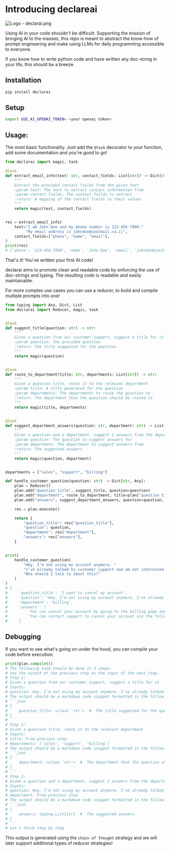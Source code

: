 # Introducing declareai

![Logo - declarai.png](..%2F..%2FDocuments%2FLogo%20-%20declarai.png)

Using AI in your code shouldn't be difficult. Supporting the mission of bringing AI to the masses,
this repo is meant to abstract the know-how of prompt engineering and make using LLMs for daily programming accessible to everyone.

If you know how to write python code and have written any doc-string in your life, this should be a breeze.

## Installation
```bash
pip install declarai
```

## Setup
```bash
export USE_AI_OPENAI_TOKEN= <your openai token>
```

## Usage:
The most basic functionality. Just add the `@task` decorator to your function, add some documentation and you're good to go!
```python
from declarai import magic, task

@task
def extract_email_info(text: str, contact_fields: List[str]) -> Dict[str, str]:
    """
    Extract the provided contact fields from the given text
    :param text: The text to extract contact information from
    :param contact_fields: The contact fields to extract
    :return: A mapping of the contact fields to their values
    """
    return magic(text, contact_fields)


res = extract_email_info(
    text="I am John Doe and my phone number is 123-456-7890." 
         "My email address is johndoe@coolmail.co.il",
    contact_fields=["phone", "name", "email"],
)
print(res)
# {'phone': '123-456-7890', 'name': 'John Doe', 'email': 'johndoe@coolmail.co.il'}
```
That's it! You've written your first AI code!

declarai aims to promote clean and readable code by enforcing the use of doc-strings and typing.
The resulting code is readable and easily maintainable.

For more complex use cases you can use a reducer, to build and compile multiple prompts into one!
```python
from typing import Any, Dict, List
from declarai import Reducer, magic, task


@task
def suggest_title(question: str) -> str:
    """
    Given a question from our customer support, suggest a title for it
    :param question: the provided question
    :return: The title suggested for the question
    """
    return magic(question)


@task
def route_to_department(title: str, departments: List[str]) -> str:
    """
    Given a question title, route it to the relevant department
    :param title: A title generated for the question
    :param departments: The departments to route the question to
    :return: The department that the question should be routed to
    """
    return magic(title, departments)


@task
def suggest_department_answers(question: str, department: str) -> List[str]:
    """
    Given a question and a department, suggest 2 answers from the department's knowledge base
    :param question: The question to suggest answers for
    :param department: The department to suggest answers from
    :return: The suggested answers
    """
    return magic(question, department)


departments = ["sales", "support", "billing"]

def handle_customer_question(question: str) -> Dict[str, Any]:
    plan = Reducer()
    plan.add("question_title", suggest_title, question=question)
    plan.add("department", route_to_department, title=plan["question_title"], departments=departments)
    plan.add("answers", suggest_department_answers, question=question, department=plan["department"])

    res = plan.execute()

    return {
        "question_title": res["question_title"],
        "question": question,
        "department": res["department"],
        "answers": res["answers"],
    }


print(
    handle_customer_question(
        "Hey, I'm not using my account anymore. "
        "I've already talked to customer support and am not interested in it anymore. "
        "Who should I talk to about this?"
    )
)
# {
#     'question_title': 'I want to cancel my account',
#     'question': "Hey, I'm not using my account anymore. I've already talked to customer support and am not interested in it anymore. Who should I talk to about this?",
#     'department': 'billing',
#     'answers': [
#         'You can cancel your account by going to the billing page and clicking the cancel button',
#         'You can contact support to cancel your account via the following email: support@coolmailco',
#     ]
```

## Debugging
If you want to see what's going on under the hood, you can compile your code before execution:
```python
print(plan.compile())
# The following task should be done in 3 steps:
# Use the output of the previous step as the input of the next step.
# Step 1: 
# Given a question from our customer support, suggest a title for it
# Inputs:
# question: Hey, I'm not using my account anymore. I've already talked to customer support and am not interested in it anymore. Who should I talk to about this?
# The output should be a markdown code snippet formatted in the following schema, including the leading and trailing '```json' and '```':
# ```json
# {
#     question_title: <class 'str'>  #  The title suggested for the question
# }
# ```
# Step 2: 
# Given a question title, route it to the relevant department
# Inputs:
# title: From previous step
# departments: ['sales', 'support', 'billing']
# The output should be a markdown code snippet formatted in the following schema, including the leading and trailing '```json' and '```':
# ```json
# {
#     department: <class 'str'>  #  The department that the question should be routed to
# }
# ```
# Step 3: 
# Given a question and a department, suggest 2 answers from the department's knowledge base
# Inputs:
# question: Hey, I'm not using my account anymore. I've already talked to customer support and am not interested in it anymore. Who should I talk to about this?
# department: From previous step
# The output should be a markdown code snippet formatted in the following schema, including the leading and trailing '```json' and '```':
# ```json
# {
#     answers: typing.List[str]  #  The suggested answers
# }
# ```
# Let's think step by step
```

This output is generated using the `chain of thought` strategy and we will later support additional types of reducer strategies!

